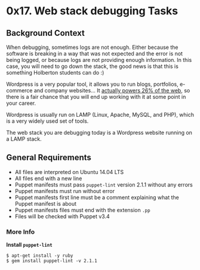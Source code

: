 # 0x17. Web stack debugging Tasks

## Background Context

When debugging, sometimes logs are not enough. Either because the software is breaking in a way that was not expected and the error is not being logged, or because logs are not providing enough information. In this case, you will need to go down the stack, the good news is that this is something Holberton students can do :)

Wordpress is a very popular tool, it allows you to run blogs, portfolios, e-commerce and company websites… It [actually powers 26% of the web](https://managewp.com/blog/statistics-about-wordpress-usage), so there is a fair chance that you will end up working with it at some point in your career.

Wordpress is usually run on LAMP (Linux, Apache, MySQL, and PHP), which is a very widely used set of tools.

The web stack you are debugging today is a Wordpress website running on a LAMP stack.

## General Requirements
- All files are interpreted on Ubuntu 14.04 LTS
- All files end with a new line
- Puppet manifests must pass ``puppet-lint`` version 2.1.1 without any errors
- Puppet manifests must run without error
- Puppet manifests first line must be a comment explaining what the Puppet manifest is about
- Puppet manifests files must end with the extension ``.pp``
- Files will be checked with Puppet v3.4

### More Info
**Install ``puppet-lint``**
```
$ apt-get install -y ruby
$ gem install puppet-lint -v 2.1.1
```


